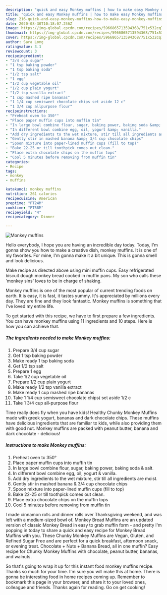 ```yaml
---
description: "quick and easy Monkey muffins | how to make easy Monkey muffins"
title: "quick and easy Monkey muffins | how to make easy Monkey muffins"
slug: 216-quick-and-easy-monkey-muffins-how-to-make-easy-monkey-muffins
date: 2020-08-30T10:18:07.256Z
image: https://img-global.cpcdn.com/recipes/5966865713594368/751x532cq70/monkey-muffins-recipe-main-photo.jpg
thumbnail: https://img-global.cpcdn.com/recipes/5966865713594368/751x532cq70/monkey-muffins-recipe-main-photo.jpg
cover: https://img-global.cpcdn.com/recipes/5966865713594368/751x532cq70/monkey-muffins-recipe-main-photo.jpg
author: Sara Long
ratingvalue: 3.1
reviewcount: 3
recipeingredient:
- "3/4 cup sugar"
- "1 tsp baking powder"
- "1 tsp baking soda"
- "1/2 tsp salt"
- "1 egg"
- "1/2 cup vegetable oil"
- "1/2 cup plain yogurt"
- "1/2 tsp vanilla extract"
- "1 cup mashed ripe bananas"
- "1 1/4 cup semisweet chocolate chips set aside 12 c"
- "1 3/4 cup allpurpose flour"
recipeinstructions:
- "Preheat oven to 350°"
- "Place paper muffin cups into muffin tin"
- "In large bowl combine flour, sugar, baking power, baking soda &amp; salt."
- "In different bowl combine egg, oil, yogurt &amp; vanilla."
- "Add dry ingredients to the wet mixture, stir till all ingredients are moist."
- "Gently stir in mashed banana &amp; 3/4 cup chocolate chips"
- "Spoon mixture into paper-lined muffin cups (fill to top)"
- "Bake 22-25 or till toothpick comes out clean."
- "Place extra chocolate chips on the muffin tops"
- "Cool 5 minutes before removing from muffin tin"
categories:
- Recipe
tags:
- monkey
- muffins

katakunci: monkey muffins 
nutrition: 261 calories
recipecuisine: American
preptime: "PT24M"
cooktime: "PT58M"
recipeyield: "4"
recipecategory: Dinner

---
```



![Monkey muffins](https://img-global.cpcdn.com/recipes/5966865713594368/751x532cq70/monkey-muffins-recipe-main-photo.jpg)

Hello everybody, I hope you are having an incredible day today. Today, I'm gonna show you how to make a creative dish, monkey muffins. It is one of my favorites. For mine, I'm gonna make it a bit unique. This is gonna smell and look delicious.

Make recipe as directed above using mini muffin cups. Easy refrigerated biscuit dough monkey bread cooked in muffin pans. My son who calls these &#39;monkey sins&#39; loves to be in charge of shaking.

Monkey muffins is one of the most popular of current trending foods on earth. It is easy, it is fast, it tastes yummy. It's appreciated by millions every day. They are fine and they look fantastic. Monkey muffins is something that I've loved my entire life.


To get started with this recipe, we have to first prepare a few ingredients. You can have monkey muffins using 11 ingredients and 10 steps. Here is how you can achieve that.

<!--inarticleads1-->

##### The ingredients needed to make Monkey muffins:

1. Prepare 3/4 cup sugar
1. Get 1 tsp baking powder
1. Make ready 1 tsp baking soda
1. Get 1/2 tsp salt
1. Prepare 1 egg
1. Take 1/2 cup vegetable oil
1. Prepare 1/2 cup plain yogurt
1. Make ready 1/2 tsp vanilla extract
1. Make ready 1 cup mashed ripe bananas
1. Take 1 1/4 cup semisweet chocolate chips( set aside 1/2 c
1. Take 1 3/4 cup all-purpose flour


Time really does fly when you have kids! Healthy Chunky Monkey Muffins made with greek yogurt, bananas and dark chocolate chips. These muffins have delicious ingredients that are familiar to kids, while also providing them with good nut. Monkey muffins are packed with peanut butter, banana and dark chocolate - delicious! 

<!--inarticleads2-->

##### Instructions to make Monkey muffins:

1. Preheat oven to 350°
1. Place paper muffin cups into muffin tin
1. In large bowl combine flour, sugar, baking power, baking soda &amp; salt.
1. In different bowl combine egg, oil, yogurt &amp; vanilla.
1. Add dry ingredients to the wet mixture, stir till all ingredients are moist.
1. Gently stir in mashed banana &amp; 3/4 cup chocolate chips
1. Spoon mixture into paper-lined muffin cups (fill to top)
1. Bake 22-25 or till toothpick comes out clean.
1. Place extra chocolate chips on the muffin tops
1. Cool 5 minutes before removing from muffin tin


I made cinnamon rolls and dinner rolls over Thanksgiving weekend, and was left with a medium-sized bowl of. Monkey Bread Muffins are an updated version of classic Monkey Bread in easy to grab muffin form - and pretty I&#39;m popping in today to share a quick and easy recipe for Monkey Bread Muffins with you. These Chunky Monkey Muffins are Vegan, Gluten, and Refined Sugar Free and are perfect for a quick breakfast, afternoon snack, or evening treat. Chocolate + Nuts + Banana Bread, all in one muffin? Easy recipe for Chunky Monkey Muffins with chocolate, peanut butter, bananas, and walnuts. 

So that's going to wrap it up for this instant food monkey muffins recipe. Thanks so much for your time. I'm sure you will make this at home. There is gonna be interesting food in home recipes coming up. Remember to bookmark this page in your browser, and share it to your loved ones, colleague and friends. Thanks again for reading. Go on get cooking!

